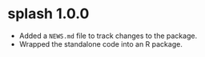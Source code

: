 # splash 1.0.0

* Added a `NEWS.md` file to track changes to the package.
* Wrapped the standalone code into an R package.
